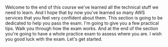 
Welcome to the end of this course we've learned all the technical stuff we need to learn.
And I hope that by now you've learned so many AWS services that you feel very confident about them.
This section is going to be dedicated to help you pass the exam.
I'm going to give you a few practical tips.
Walk you through how the exam works.
And at the end of the section you're going to have a whole practice exam to assess where you are.
I wish you good luck with the exam.
Let's get started.